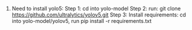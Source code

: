 1. Need to install yolo5:
    Step 1: cd into yolo-model
    Step 2: run: git clone https://github.com/ultralytics/yolov5.git
    Step 3: Install requirements: cd into yolo-model/yolov5, run pip install -r requirements.txt